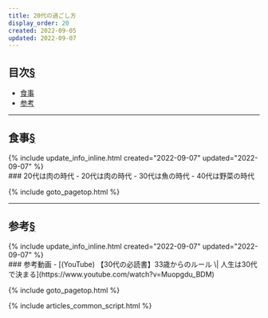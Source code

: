 ```yaml
---
title: 20代の過ごし方
display_order: 20
created: 2022-09-05
updated: 2022-09-07
---
```


## <a name="index">目次</a><a class="heading-anchor-permalink" href="#目次">§</a>

<ul id="index_ul">
<li><a href="#食事">食事</a></li>
<li><a href="#参考">参考</a></li>
</ul>

* * *
## <a name="食事">食事</a><a class="heading-anchor-permalink" href="#食事">§</a>
<div class="chapter-updated">{% include update_info_inline.html created="2022-09-07" updated="2022-09-07" %}</div>
### 20代は肉の時代
- 20代は肉の時代
- 30代は魚の時代
- 40代は野菜の時代

{% include goto_pagetop.html %}

* * *
## <a name="参考">参考</a><a class="heading-anchor-permalink" href="#参考">§</a>
<div class="chapter-updated">{% include update_info_inline.html created="2022-09-07" updated="2022-09-07" %}</div>
### 参考動画
- [(YouTube) 【30代の必読書】33歳からのルール \| 人生は30代で決まる](https://www.youtube.com/watch?v=Muopgdu_BDM)

{% include goto_pagetop.html %}

{% include articles_common_script.html %}
